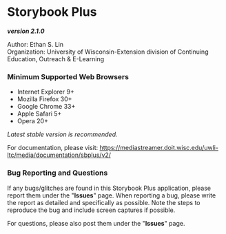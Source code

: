 # Storybook Plus
**_version 2.1.0_**

Author: Ethan S. Lin  
Organization: University of Wisconsin-Extension division of Continuing Education, Outreach & E-Learning

### Minimum Supported Web Browsers
* Internet Explorer 9+
* Mozilla Firefox 30+
* Google Chrome 33+
* Apple Safari 5+
* Opera 20+

*Latest stable version is recommended.*

For documentation, please visit: https://mediastreamer.doit.wisc.edu/uwli-ltc/media/documentation/sbplus/v2/

### Bug Reporting and Questions
If any bugs/glitches are found in this Storybook Plus application, please report them under the "**Issues**" page. When reporting a bug, please write the report as detailed and specifically as possible. Note the steps to reproduce the bug and include screen captures if possible.

For questions, please also post them under the "**Issues**" page.
